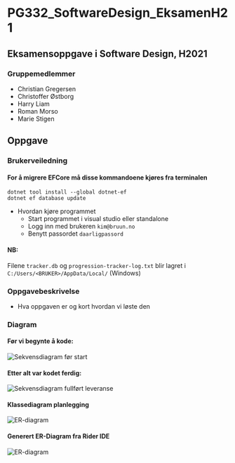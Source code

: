# PG332_SoftwareDesign_EksamenH21

## Eksamensoppgave i Software Design, H2021

### Gruppemedlemmer
* Christian Gregersen
* Christoffer Østborg
* Harry Liam
* Roman Morso
* Marie Stigen

## Oppgave

### Brukerveiledning

#### For å migrere EFCore må disse kommandoene kjøres fra terminalen
`dotnet tool install --global dotnet-ef`\
`dotnet ef database update`
- Hvordan kjøre programmet
  * Start programmet i visual studio eller standalone
  * Logg inn med brukeren `kim@bruun.no`
  * Benytt passordet `daarligpassord`

#### NB:
Filene `tracker.db` og `progression-tracker-log.txt` blir lagret i `C:/Users/<BRUKER>/AppData/Local/` (Windows)

### Oppgavebeskrivelse

- Hva oppgaven er og kort hvordan vi løste den

### Diagram

#### Før vi begynte å kode:
![Sekvensdiagram før start](documentation/SequenceDiagram_under_planlegging.png)
#### Etter alt var kodet ferdig:
![Sekvensdiagram fullført leveranse](documentation/SequenceDiagram_Final-Diagram_etter_planlegging.png)
#### Klassediagram planlegging
![ER-diagram](documentation/klassediagram-planlegging.png)
#### Generert ER-Diagram fra Rider IDE
![ER-diagram](documentation/ER-Diagram.png)

